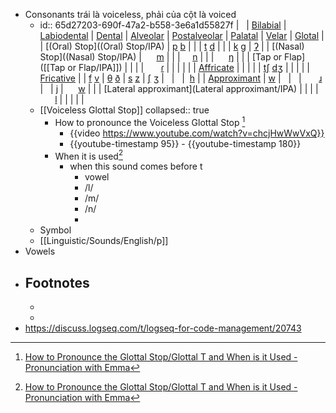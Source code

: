 - Consonants
  trái là voiceless, phải của cột là voiced
	- id:: 65d27203-690f-47a2-b558-3e6a1d55827f
	  |   | [Bilabial](Bilabial/IPA) | [Labiodental](Labiodental/IPA) | [Dental](Dental/IPA) | [Alveolar](Alveolar/IPA) | [Postalveolar](Postalveolar/IPA) | [Palatal](Palatal/IPA) | [Velar](Velar/IPA) | [Glotal](Glotal/IPA) |
	  | [(Oral) Stop]((Oral) Stop/IPA) | [p](https://www.cambridge.org/features/IPAchart/symbols/p.html)   [b](https://www.cambridge.org/features/IPAchart/symbols/b.html) | | | [t](https://www.cambridge.org/features/IPAchart/symbols/t.html)    [d](https://www.cambridge.org/features/IPAchart/symbols/d.html) | | | [k](https://www.cambridge.org/features/IPAchart/symbols/k.html)   [g](https://www.cambridge.org/features/IPAchart/symbols/g.html) | [ʔ](https://www.cambridge.org/features/IPAchart/symbols/0294.html) |
	  | [(Nasal) Stop]((Nasal) Stop/IPA) |      [m](https://www.cambridge.org/features/IPAchart/symbols/m.html) | | |      [n](https://www.cambridge.org/features/IPAchart/symbols/n.html) | | |      [ŋ](https://www.cambridge.org/features/IPAchart/symbols/014B.html) | |
	  | [Tap or Flap]([[Tap or Flap/IPA]]) | | | |       [ɾ](https://www.cambridge.org/features/IPAchart/symbols/027E.html) | | | | |
	  | [Affricate](Affricate/IPA) | | | | | [tʃ](https://www.cambridge.org/features/IPAchart/symbols/02A7.html)     [dʒ](https://www.cambridge.org/features/IPAchart/symbols/02A4.html) | | | |
	  | [Fricative](Fricative/IPA) | | [f](https://www.cambridge.org/features/IPAchart/symbols/f.html)     [v](https://www.cambridge.org/features/IPAchart/symbols/v.html) | [θ](https://www.cambridge.org/features/IPAchart/symbols/03B8.html)     [ð](https://www.cambridge.org/features/IPAchart/symbols/00F0.html) | [s](https://www.cambridge.org/features/IPAchart/symbols/s.html)    [z](https://www.cambridge.org/features/IPAchart/symbols/z.html) | [ʃ](https://www.cambridge.org/features/IPAchart/symbols/0283.html)      [ʒ](https://www.cambridge.org/features/IPAchart/symbols/0292.html) |   |   |  [h](https://www.cambridge.org/features/IPAchart/symbols/h.html) |
	  | [Approximant](Approximant/IPA) | [w](https://www.cambridge.org/features/IPAchart/symbols/w.html) |   |   |       [ɹ](https://www.cambridge.org/features/IPAchart/symbols/0279.html) |   | [j](https://www.cambridge.org/features/IPAchart/symbols/j.html) |      [w](https://www.cambridge.org/features/IPAchart/symbols/w.html) | |
	  | [Lateral approximant](Lateral approximant/IPA) | | | |       [l](https://www.cambridge.org/features/IPAchart/symbols/l.html) | | | | |
	- [[Voiceless Glottal Stop]]
	  collapsed:: true
		- How to pronounce the Voiceless Glottal Stop [^1]
			- {{video https://www.youtube.com/watch?v=chcjHwWwVxQ}}
			- {{youtube-timestamp 95}} - {{youtube-timestamp 180}}
		- When it is used[^1]
			- when this sound comes before t
				- vowel
				- /l/
				- /m/
				- /n/
				-
	- Symbol
	- [[Linguistic/Sounds/English/p]]
- Vowels
- ## Footnotes
	- [^1]: [How to Pronounce the Glottal Stop/Glottal T and When is it Used - Pronunciation with Emma](https://www.youtube.com/watch?v=chcjHwWwVxQ)
	-
- https://discuss.logseq.com/t/logseq-for-code-management/20743